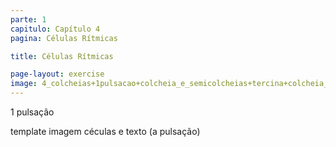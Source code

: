 ```yaml
---
parte: 1
capitulo: Capítulo 4
pagina: Células Rítmicas

title: Células Rítmicas

page-layout: exercise
image: 4_colcheias+1pulsacao+colcheia_e_semicolcheias+tercina+colcheia_4_semicolcheias
---
```


1 pulsação

template imagem céculas e texto (a pulsação)
